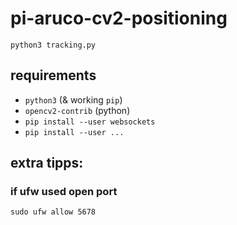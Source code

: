 # pi-aruco-cv2-positioning

`python3 tracking.py`


## requirements
* `python3` (& working `pip`) 
* `opencv2-contrib` (python)
* `pip install --user websockets`
* `pip install --user ...`

## extra tipps:
### if ufw used open port
`sudo ufw allow 5678`

